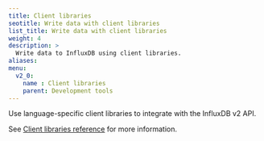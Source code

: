 ```yaml
---
title: Client libraries
seotitle: Write data with client libraries
list_title: Write data with client libraries
weight: 4
description: >
  Write data to InfluxDB using client libraries.
aliases:
menu:
  v2_0:
    name : Client libraries
    parent: Development tools
---
```


Use language-specific client libraries to integrate with the InfluxDB v2 API.

See [Client libraries reference](/v2.0/reference/api/client-libraries/) for more information.
